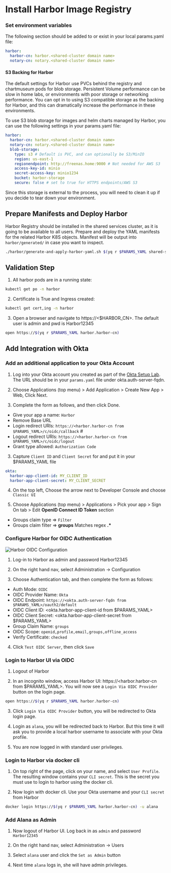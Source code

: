 # Install Harbor Image Registry

### Set environment variables
The following section should be added to or exist in your local params.yaml file:

```yaml
harbor:
  harbor-cn: harbor.<shared-cluster domain name>
  notary-cn: notary.<shared-cluster domain name>
```

#### S3 Backing for Harbor
The default settings for Harbor use PVCs behind the registry and chartmuseum pods for blob storage.  Persistent Volume performance can be slow in home labs, or environments with poor storage or networking performance.  You can opt in to using S3 compatible storage as the backing for Harbor, and this can dramatically increase the performance in these environments.

To use S3 blob storage for images and helm charts managed by Harbor, you can use the following settings in your params.yaml file:

```yaml
harbor:
  harbor-cn: harbor.<shared-cluster domain name>
  notary-cn: notary.<shared-cluster domain name>
  blob-storage:
    type: s3 # Default is PVC, and can optionally be S3/MinIO
    region: us-east-1
    regionendpoint: http://freenas.home:9000 # Not needed for AWS S3
    access-key-id: minio
    secret-access-key: minio1234
    bucket: harbor-storage
    secure: false # set to true for HTTPS endpoints/AWS S3
```

Since this storage is external to the process, you will need to clean it up if you decide to tear down your environment.

## Prepare Manifests and Deploy Harbor
Harbor Registry should be installed in the shared services cluster, as it is going to be available to all users.  Prepare and deploy the YAML manifests for the related Harbor K8S objects.  Manifest will be output into `harbor/generated/` in case you want to inspect.

```bash
./harbor/generate-and-apply-harbor-yaml.sh $(yq r $PARAMS_YAML shared-services-cluster.name)
```

## Validation Step
1. All harbor pods are in a running state:
```bash
kubectl get po -n harbor
```
2. Certificate is True and Ingress created:
```bash
kubectl get cert,ing -n harbor
```
3. Open a browser and navigate to https://<$HARBOR_CN>.  The default user is admin and pwd is Harbor12345
```bash
open https://$(yq r $PARAMS_YAML harbor.harbor-cn)
```

## Add Integration with Okta

### Add an additional application to your Okta Account

1. Log into your Okta account you created as part of the [Okta Setup Lab](../mgmt-cluster/04_okta_mgmt.md).  The URL should be in your `params.yaml` file under okta.auth-server-fqdn.

2. Choose Applications (top menu) > Add Application > Create New App > Web, Click Next.

3. Complete the form as follows, and then click Done.
  - Give your app a name: `Harbor`
  - Remove Base URL
  - Login redirect URIs: `https://<harbor.harbor-cn from $PARAMS_YAML>/c/oidc/callback` #
  - Logout redirect URIs: `https://<harbor.harbor-cn from $PARAMS_YAML>/c/oidc/logout`
  - Grant type allowed: `Authorization Code`

3. Capture `Client ID` and `Client Secret` for and put it in your $PARAMS_YAML file

```yaml
okta:
  harbor-app-client-id: MY_CLIENT_ID
  harbor-app-client-secret: MY_CLIENT_SECRET
```

4. On the top left, Choose the arrow next to Developer Console and choose `Classic UI`

5. Choose Applications (top menu) > Applications > Pick your app > Sign On tab > Edit **OpenID Connect ID Token** section
  - Groups claim type => `Filter`
  - Groups claim filter => **groups** Matches regex **.\***

### Configure Harbor for OIDC Authentication

![Harbor OIDC Configuration](harbor-oidc-config.png)

1. Log-in to Harbor as admin and password Harbor12345

2. On the right hand nav, select Administration -> Configuration

3. Choose Authentication tab, and then complete the form as follows:
  - Auth Mode: `OIDC`
  - OIDC Provider Name: `Okta`
  - OIDC Endpoint: `https://<okta.auth-server-fqdn from $PARAMS_YAML>/oauth2/default`
  - OIDC Client ID: <okta.harbor-app-client-id from $PARAMS_YAML>
  - OIDC Client Secret: <okta.harbor-app-client-secret from $PARAMS_YAML>
  - Group Claim Name: `groups`
  - OIDC Scope: `openid,profile,email,groups,offline_access`
  - Verify Certificate: `checked`

4. Click `Test OIDC Server`, then click `Save`

### Login to Harbor UI via OIDC

1. Logout of Harbor

2. In an incognito window, access Harbor UI: https://<harbor.harbor-cn from $PARAMS_YAML>.  You will now see a `Login Via OIDC Provider` button on the login page.

```bash
open https://$(yq r $PARAMS_YAML harbor.harbor-cn)
```

3. Click `Login Via OIDC Provider` button, you will be redirected to Okta login page.

4. Login as `alana`, you will be redirected back to Harbor.  But this time it will ask you to provide a local harbor username to associate with your Okta profile.

5. You are now logged in with standard user privileges.

### Login to Harbor via docker cli

1. On top right of the page, click on your name, and select `User Profile`.  The resulting window contains your `CLI secret`.  This is the secret you must use to login to harbor using the docker cli.

2. Now login with docker cli.  Use your Okta username and your `CLI secret` from Harbor

```bash
docker login https://$(yq r $PARAMS_YAML harbor.harbor-cn) -u alana
```

### Add Alana as Admin

1. Now logout of Harbor UI.  Log back in as `admin` and password `Harbor12345`

2. On the right hand nav, select Administration -> Users

3. Select `alana` user and click the `Set as Admin` button

4. Next time `alana` logs in, she will have admin privileges.


